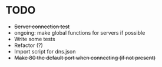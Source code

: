 # TODO

* ~~Server connection test~~
* ongoing: make global functions for servers if possible
* Write some tests
* Refactor (?)
* Import script for dns.json
* ~~Make 80 the default port when connecting (if not present)~~
